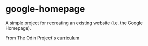 # google-homepage
A simple project for recreating an existing website (i.e. the Google Homepage). 

From The Odin Project's 
[curriculum](http://www.theodinproject.com/web-development-101/html-css)
